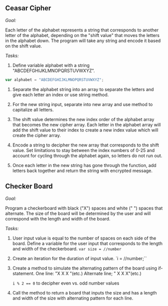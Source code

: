 ## Ceasar Cipher

*Goal:*

   Each letter of the alphabet represents a string that corresponds to another letter of the alphabet, depending on the "shift value" that moves the letters in the alphabet down. The program will take any string and encode it based on the shift value.

*Tasks:*

1. Define variable alphabet with a string "ABCDEFGHIJKLMNOPQRSTUVWXYZ".

```javascript
var alphabet = "ABCDEFGHIJKLMNOPQRSTUVWXYZ";
```

1. Separate the alphabet string into an array to separate the letters and give each letter an index or use string method.

1. For the new string input, separate into new array and use method to capitalize all letters.

1. The shift value determines the new index order of the alphabet array that becomes the new cipher array. Each letter in the alphabet array will add the shift value to their index to create a new index value which will create the cipher array.

1. Encode a string to decipher the new array that corresponds to the shift value. Set limitations to stay between the index numbers of 0-25 and account for cycling through the alphabet again, so letters do not run out.

1. Once each letter in the new string has gone through the function, add letters back together and return the string with encrypted message.

## Checker Board

*Goal:*

  Program a checkerboard with black ("X") spaces and white (" ") spaces that alternate. The size of the board will be determined by the user and will correspond with the length and width of the board.

*Tasks:*

1. User input value is equal to the number of spaces on each side of the board. Define a variable for the user input that corresponds to the length and width of the checkerboard. `var size = //number`

1. Create an iteration for the duration of input value. `i = //number;``

1. Create a method to simulate the alternating pattern of the board using if-statement.
   One line: "X X X "(etc.)
   Alternate line; " X X X"(etc.)

   `i % 2 == 0` to decipher even vs. odd number values


1. Call the method to return a board that inputs the size and has a length and width of the size with alternating pattern for each line.
